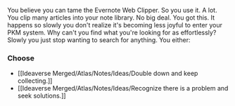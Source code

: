
You believe you can tame the Evernote Web Clipper. So you use it. A lot. You clip many articles into your note library. No big deal. You got this. It happens so slowly you don't realize it's becoming less joyful to enter your PKM system. Why can't you find what you're looking for as effortlessly? Slowly you just stop wanting to search for anything. You either:

### Choose
- [[Ideaverse Merged/Atlas/Notes/Ideas/Double down and keep collecting.]]
- [[Ideaverse Merged/Atlas/Notes/Ideas/Recognize there is a problem and seek solutions.]] 
